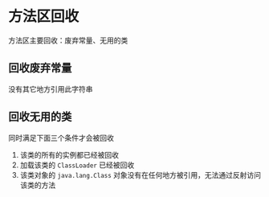 # 方法区回收
方法区主要回收：废弃常量、无用的类

## 回收废弃常量
没有其它地方引用此字符串

## 回收无用的类
同时满足下面三个条件才会被回收
1. 该类的所有的实例都已经被回收
2. 加载该类的 `ClassLoader` 已经被回收
3. 该类对象的 `java.lang.Class` 对象没有在任何地方被引用，无法通过反射访问该类的方法
